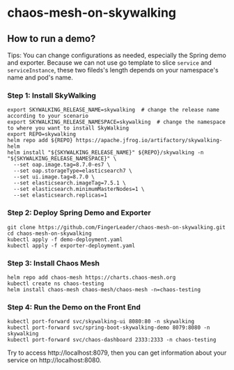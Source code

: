 # chaos-mesh-on-skywalking

## How to run a demo?

Tips: You can change configurations as needed, especially the Spring demo and exporter. Because we can not use go template to slice `service` and `serviceInstance`,  these two fileds's length depends on your namespace's name and  pod's name.

### Step 1: Install SkyWalking

```
export SKYWALKING_RELEASE_NAME=skywalking  # change the release name according to your scenario
export SKYWALKING_RELEASE_NAMESPACE=skywalking  # change the namespace to where you want to install SkyWalking
export REPO=skywalking
helm repo add ${REPO} https://apache.jfrog.io/artifactory/skywalking-helm 
helm install "${SKYWALKING_RELEASE_NAME}" ${REPO}/skywalking -n "${SKYWALKING_RELEASE_NAMESPACE}" \
  --set oap.image.tag=8.7.0-es7 \
  --set oap.storageType=elasticsearch7 \
  --set ui.image.tag=8.7.0 \
  --set elasticsearch.imageTag=7.5.1 \
  --set elasticsearch.minimumMasterNodes=1 \
  --set elasticsearch.replicas=1

```

### Step 2: Deploy Spring Demo and Exporter

```
git clone https://github.com/FingerLeader/chaos-mesh-on-skywalking.git
cd chaos-mesh-on-skywalking
kubectl apply -f demo-deployment.yaml
kubectl apply -f exporter-deployment.yaml
```

 ### Step 3: Install Chaos Mesh

```
helm repo add chaos-mesh https://charts.chaos-mesh.org
kubectl create ns chaos-testing
helm install chaos-mesh chaos-mesh/chaos-mesh -n=chaos-testing 
```

### Step 4: Run the Demo on the Front End

```
kubectl port-forward svc/skywalking-ui 8080:80 -n skywalking
kubectl port-forward svc/spring-boot-skywalking-demo 8079:8080 -n skywalking
kubectl port-forward svc/chaos-dashboard 2333:2333 -n chaos-testing
```

Try to access http://localhost:8079, then you can get information about your service on http://localhost:8080.

